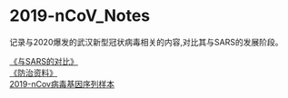 # 2019-nCoV_Notes
记录与2020爆发的武汉新型冠状病毒相关的内容,对比其与SARS的发展阶段。


<a href="./疫情与事件/SARS疫情与武汉新冠疫情.md">《与SARS的对比》</a>
<br/>
<a href="./防治资料/防治资料.md">《防治资料》</a>
<br/>
<a href="./AboutVirus/Wuhan seafood market pneumonia virus isolate Wuhan-Hu-1, complete .txt">2019-nCov病毒基因序列样本</a>

